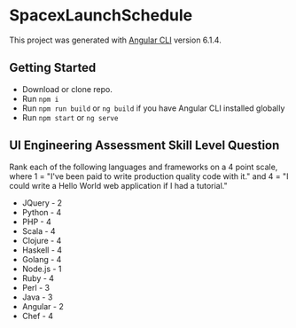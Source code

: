 # SpacexLaunchSchedule

This project was generated with [Angular CLI](https://github.com/angular/angular-cli) version 6.1.4.

## Getting Started

* Download or clone repo.
* Run `npm i`
* Run `npm run build` or `ng build` if you have Angular CLI installed globally
* Run `npm start` or `ng serve`

## UI Engineering Assessment Skill Level Question

Rank each of the following languages and frameworks on a 4 point scale, where 1 = "I've been paid to write production quality code with it." and 4 = "I could write a Hello World web application if I had a tutorial."
* JQuery - 2
* Python - 4
* PHP - 4
* Scala - 4
* Clojure - 4
* Haskell - 4
* Golang - 4
* Node.js - 1
* Ruby - 4
* Perl - 3
* Java - 3
* Angular - 2
* Chef - 4
